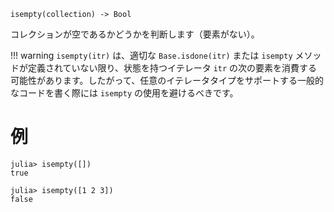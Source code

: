 ```
isempty(collection) -> Bool
```

コレクションが空であるかどうかを判断します（要素がない）。

!!! warning
    `isempty(itr)` は、適切な `Base.isdone(itr)` または `isempty` メソッドが定義されていない限り、状態を持つイテレータ `itr` の次の要素を消費する可能性があります。したがって、任意のイテレータタイプをサポートする一般的なコードを書く際には `isempty` の使用を避けるべきです。


# 例

```jldoctest
julia> isempty([])
true

julia> isempty([1 2 3])
false
```
